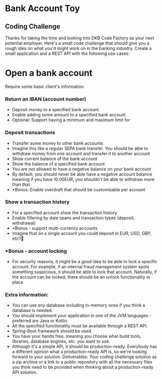 
# Bank Account Toy
## Coding Challenge
Thanks for taking the time and looking into DKB Code Factory
as your next potential employer. Here's a small code challenge
that should give you a rough idea on what you'd might work on
in the banking industry.
Create a small application and a REST API with the following
use cases:
# Open a bank account 
 Require some basic client's information
 ### Return an IBAN (account number)
 - Deposit money to a specified bank account
 - Enable adding some amount to a specified bank account
 - Optional: Support having a minimum and maximum limit for
### Deposit transactions
 - Transfer some money to other bank accounts
 - Imagine this like a regular SEPA bank transfer. You
should be able to withdraw money from one account and
transfer it to another account
- Show current balance of the bank account
- Show the balance of a specified bank account
- You are not allowed to have a negative balance on your bank
account
- By default, you should never be able have a negative
account balance meaning if you have 10.00EUR, you
shouldn't be able to withdraw more than that
- *Bonus: Enable overdraft that should be customisable per
account
### Show a transaction history
- For a specified account show the transaction history 
- Enable filtering by date spans and transaction types
(deposit, withdrawal)
- *Bonus - support multi-currency accounts
- Imagine that on a single account you could deposit in
EUR, USD, GBP, etc!!
### *Bonus - account locking
- For security reasons, it might be a good idea to be able
to lock a specific account. For example, if an internal
fraud management system spots something suspicious, it
should be able to lock that account. Naturally, if the
account can be locked, there should be an unlock
functionality in place
### Extra information:
- You can use any database including in-memory ones if you
think a database is needed.
- You should implement your application in one of the JVM
languages - preferred are Java or Kotlin.
- All the specified functionality must be available through a
REST API.
- Spring-Boot framework should be used.
- You have your hands free, meaning you choose what build
tools, libraries, database engines, etc. you want to use.
- Although it's a simple API, it should be production-ready.
Everybody has a different opinion what a production-ready API
is, so we're looking forward to your solution.
Deliverables:
Your coding challenge solution as a zip archive or a link to
a public repository with all the necessary files you think
need to be provided when thinking about a production-ready
API solution. 
